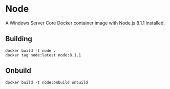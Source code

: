 # Node

A Windows Server Core Docker container image with Node.js 8.1.1 installed.

## Building

```
docker build -t node .
docker tag node:latest node:8.1.1
```

## Onbuild

```
docker build -t node:onbuild onbuild
```
